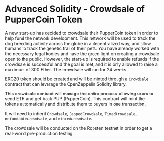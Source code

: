 # Advanced Solidity - Crowdsale of PupperCoin Token

A new start-up has decided to crowdsale their PupperCoin token in order to help fund the network development.
This network will be used to track the dog breeding activity across the globe in a decentralized way, and allow humans to track the genetic trail of their pets. You have already worked with the necessary legal bodies and have the green light on creating a crowdsale open to the public. However, the start-up is required to enable refunds if the crowdsale is successful and the goal is met, and it is only allowed to raise a maximum of 300 Ether. The crowdsale will run for 24 weeks.

ERC20 token should be created and will be minted through a `Crowdsale` contract that can leverage the OpenZeppelin Solidity library.

This crowdsale contract will manage the entire process, allowing users to send ETH and get back PUP (PupperCoin).
This contract will mint the tokens automatically and distribute them to buyers in one transaction.

It will need to inherit `Crowdsale`, `CappedCrowdsale`, `TimedCrowdsale`, `RefundableCrowdsale`, and `MintedCrowdsale`.

The crowdsale will be conducted on the Ropsten testnet in order to get a real-world pre-production testing.